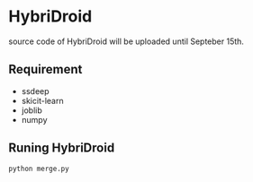 # HybriDroid

source code of HybriDroid will be uploaded until Septeber 15th.

## Requirement
* ssdeep
* skicit-learn
* joblib
* numpy

## Runing HybriDroid
```
python merge.py
```
